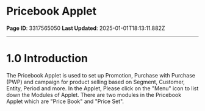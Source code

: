 # Pricebook Applet

**Page ID**: 3317565050
**Last Updated**: 2025-01-01T18:13:11.882Z

---

# 1.0 Introduction
The Pricebook Applet is used to set up Promotion, Purchase with Purchase (PWP) and campaign for product selling based on Segment, Customer, Entity, Period and more. In the Applet, Please click on the "Menu" icon to list down the Modules of Applet. There are two modules in the Pricebook Applet which are "Price Book" and "Price Set".
